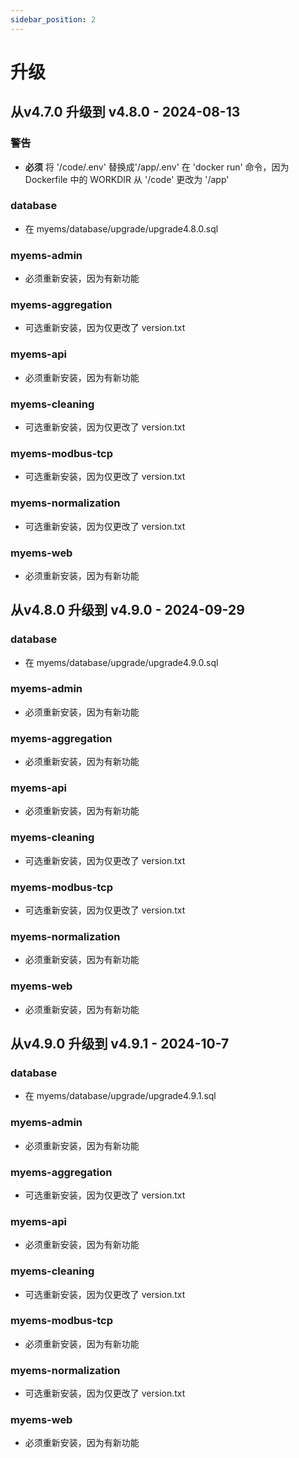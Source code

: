 ```yaml
---
sidebar_position: 2
---
```


# 升级

## 从v4.7.0 升级到 v4.8.0 - 2024-08-13
### 警告
- **必须** 将 '/code/.env' 替换成'/app/.env' 在 'docker run' 命令，因为 Dockerfile 中的 WORKDIR 从 '/code' 更改为 '/app'
### database
- 在 myems/database/upgrade/upgrade4.8.0.sql
### myems-admin
- 必须重新安装，因为有新功能
### myems-aggregation
- 可选重新安装，因为仅更改了 version.txt
### myems-api
- 必须重新安装，因为有新功能
### myems-cleaning
- 可选重新安装，因为仅更改了 version.txt
### myems-modbus-tcp
- 可选重新安装，因为仅更改了 version.txt
### myems-normalization
- 可选重新安装，因为仅更改了 version.txt
### myems-web
- 必须重新安装，因为有新功能
## 从v4.8.0 升级到 v4.9.0 - 2024-09-29
### database
- 在 myems/database/upgrade/upgrade4.9.0.sql
### myems-admin
- 必须重新安装，因为有新功能
### myems-aggregation
- 必须重新安装，因为有新功能
### myems-api
- 必须重新安装，因为有新功能
### myems-cleaning
- 可选重新安装，因为仅更改了 version.txt
### myems-modbus-tcp
- 可选重新安装，因为仅更改了 version.txt
### myems-normalization
- 必须重新安装，因为有新功能
### myems-web
- 必须重新安装，因为有新功能
## 从v4.9.0 升级到 v4.9.1 - 2024-10-7
### database
- 在 myems/database/upgrade/upgrade4.9.1.sql
### myems-admin
- 必须重新安装，因为有新功能
### myems-aggregation
- 可选重新安装，因为仅更改了 version.txt
### myems-api
- 必须重新安装，因为有新功能
### myems-cleaning
- 可选重新安装，因为仅更改了 version.txt
### myems-modbus-tcp
- 必须重新安装，因为有新功能
### myems-normalization
- 可选重新安装，因为仅更改了 version.txt
### myems-web
- 必须重新安装，因为有新功能